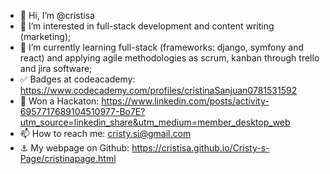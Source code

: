 - 👋 Hi, I’m @cristisa
- 👀 I’m interested in full-stack development and content writing (marketing);
- 🌱 I’m currently learning full-stack (frameworks: django, symfony and react)
      and applying agile methodologies as scrum, kanban through trello and jira software;
- ✅ Badges at codeacademy: https://www.codecademy.com/profiles/cristinaSanjuan0781531592
- 🥇 Won a Hackaton: https://www.linkedin.com/posts/activity-6957717689104510977-Bo7E?utm_source=linkedin_share&utm_medium=member_desktop_web
- 📫 How to reach me: cristy.si@gmail.com
- ⚓ My webpage on Github: https://cristisa.github.io/Cristy-s-Page/cristinapage.html


<!---
cristisa/cristisa is a ✨ special ✨ repository because its `README.md` (this file) appears on your GitHub profile.
You can click the Preview link to take a look at your changes.
--->
